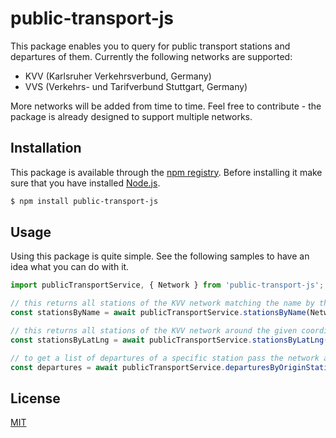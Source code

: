 # public-transport-js

This package enables you to query for public transport stations and departures of them. Currently the following networks are supported:

- KVV (Karlsruher Verkehrsverbund, Germany)
- VVS (Verkehrs- und Tarifverbund Stuttgart, Germany)

More networks will be added from time to time. Feel free to contribute - the package is already designed to support multiple networks.

## Installation

This package is available through the [npm registry](https://www.npmjs.com/). Before installing it make sure that you have installed [Node.js](https://nodejs.org/en/download/).

```bash
$ npm install public-transport-js
```

## Usage

Using this package is quite simple. See the following samples to have an idea what you can do with it.

```js
import publicTransportService, { Network } from 'public-transport-js';

// this returns all stations of the KVV network matching the name by the query string 'Karlsruhe Hbf' - you don't have to pass the whole name
const stationsByName = await publicTransportService.stationsByName(Network.Kvv, 'Karlsruhe Hbf');

// this returns all stations of the KVV network around the given coordinate
const stationsByLatLng = await publicTransportService.stationsByLatLng(Network.Kvv, 48.9939401, 8.4009743);

// to get a list of departures of a specific station pass the network and station ID to the following method
const departures = await publicTransportService.departuresByOriginStation(Network.Kvv, '7000090');
```

## License

[MIT](LICENSE)
